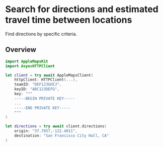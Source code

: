 # Search for directions and estimated travel time between locations

Find directions by specific criteria.

## Overview

```swift
import AppleMapsKit
import AsyncHTTPClient

let client = try await AppleMapsClient(
    httpClient: HTTPClient(...),
    teamID: "DEF123GHIJ",
    keyID: "ABC123DEFG",
    key: """
    -----BEGIN PRIVATE KEY-----
    ...
    -----END PRIVATE KEY-----
    """
)

let directions = try await client.directions(
    origin: "37.7857,-122.4011",
    destination: "San Francisco City Hall, CA"
)
```
